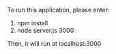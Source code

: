 To run this application, please enter:
1. npm install
2. node server.js 3000

Then, it will run at localhost:3000